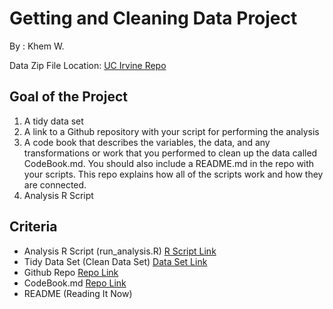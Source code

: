 # **Getting and Cleaning Data Project**

  By : Khem W.
  
  Data Zip File Location: [UC Irvine Repo](https://d396qusza40orc.cloudfront.net/getdata%2Fprojectfiles%2FUCI%20HAR%20Dataset.zip)

## **Goal of the Project**
1. A tidy data set
2. A link to a Github repository with your script for performing the analysis
3. A code book that describes the variables, the data, and any transformations or work that you performed to clean up the data called CodeBook.md. You should also include a README.md in the repo with your scripts. This repo explains how all of the scripts work and how they are connected.
4. Analysis R Script


## **Criteria**
- Analysis R Script	(run_analysis.R)	[R Script Link](https://github.com/khemthung/datasciencecoursera/tree/main/3_Getting_and_Cleaning_Data/projects/run_analysis.R)
- Tidy Data Set	(Clean Data Set)	[Data Set Link](https://github.com/khemthung/datasciencecoursera/blob/49d725fcf8dc14c4ccf8471e0440417bb817d387/3_Getting_and_Cleaning_Data/data/tidyData.txt)
- Github Repo	[Repo Link](https://github.com/khemthung/datasciencecoursera/tree/main/3_Getting_and_Cleaning_Data/projects)
- CodeBook.md	[Repo Link](https://github.com/khemthung/datasciencecoursera/blob/main/3_Getting_and_Cleaning_Data/projects/codebook.md)
- README	(Reading It Now)
